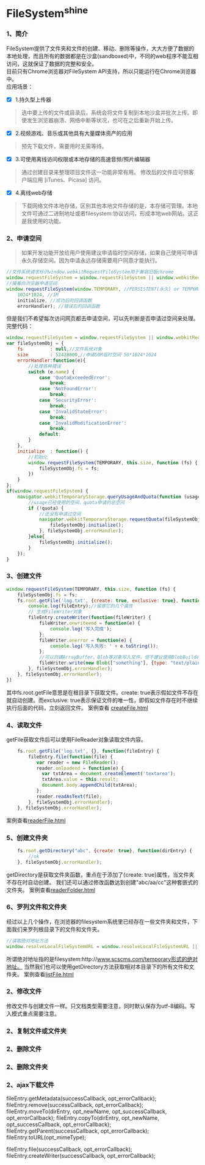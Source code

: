 # FileSystem<sup>shine</sup>
### 1、简介
FileSystem提供了文件夹和文件的创建、移动、删除等操作，大大方便了数据的本地处理，而且所有的数据都是在沙盒(sandboxed)中，不同的web程序不能互相访问，这就保证了数据的完整和安全。<br/>
目前只有Chrome浏览器对FileSystem API支持，所以只能运行在Chrome浏览器中。<br/>
应用场景：

- [x] 1.持久型上传器

>选中要上传的文件或目录后，系统会将文件复制到本地沙盒并批次上传。即使发生浏览器崩溃、网络中断等状况，也可在之后重新开始上传。

- [x] 2.视频游戏、音乐或其他具有大量媒体资产的应用

>预先下载文件，需要用时无需等待。

- [x] 3.可使用离线访问权限或本地存储的高速音频/照片编辑器

>通过创建目录来整理项目文件这一功能非常有用。
>修改后的文件应可供客户端应用 \[iTunes、Picasa] 访问。

- [x] 4.离线web存储<br/>
>下载网络文件本地存储，区别其他本地文件存储的是，本存储可管理。本地文件可通过二进制地址或者filesystem:协议访问，形成本地web网站。这正是我使用的功能。

### 2、申请空间
>如果开发功能开放给用户使用建议申请临时空间存储，如果自己使用可申请永久存储空间。因为申请永远存储需要用户同意才能执行。

```JavaScript
//文件系统请求标识window.webkitRequestFileSystem用于兼容旧版chrome
window.requestFileSystem = window.requestFileSystem || window.webkitRequestFileSystem;
//接着向浏览器申请空间
window.requestFileSystem(window.TEMPORARY, //PERSISTENT(永久) or TEMPORARY(临时)
    1024*1024, //1M
    initialize, //成功后的回调函数
    errorHandler); //错误后的回调函数
```
但是我们不希望每次访问网页都去申请空间，可以先判断是否申请过空间来处理。完整代码：
```JavaScript
window.requestFileSystem = window.requestFileSystem || window.webkitRequestFileSystem;
var fileSystemObj = {
    fs          : null,//文件系统对象
    size        : 52428800,//申请50M临时空间 50*1024*1024
    errorHandler:function(e){
        //处理各种错误
        switch (e.name) {
            case 'QuotaExceededError':
                break;
            case 'NotFoundError':
                break;
            case 'SecurityError':
                break;
            case 'InvalidStateError':
                break;
            case 'InvalidModificationError':
                break;
            default:
        }
    },
    initialize  : function() {
        //初始化
        window.requestFileSystem(TEMPORARY, this.size, function (fs) {
            fileSystemObj.fs = fs;
        })
    }
};
if(window.requestFileSystem) {
    navigator.webkitTemporaryStorage.queryUsageAndQuota(function (usage, quota) {
        //usage已经使用的空间，quota申请的总空间
        if (!quota) {
            //还没有申请过空间
            navigator.webkitTemporaryStorage.requestQuota(fileSystemObj.size, function (grantedBytes) {
                fileSystemObj.initialize();
            }, fileSystemObj.errorHandler);
        }else{
            fileSystemObj.initialize();
        }
    });
}
```
### 3、创建文件
```JavaScript
window.requestFileSystem(TEMPORARY, this.size, function (fs) {
    fileSystemObj.fs = fs;
    fs.root.getFile('log.txt', {create: true, exclusive: true}, function(fileEntry) {
        console.log(fileEntry);//留意它的几个属性
        // 生成FileWriter对象
        fileEntry.createWriter(function(fileWriter) {
            fileWriter.onwriteend = function(e) {
                console.log('写入完成');
            };
            fileWriter.onerror = function(e) {
                console.log('写入失败: ' + e.toString());
            };
            //可以创建ArrayBuffer、Blob等对象写入文件，但不建议使用BlobBuilder弃用方法
            fileWriter.write(new Blob(["something"], {type: "text/plain"}));
        }, fileSystemObj.errorHandler);
    }, fileSystemObj.errorHandler);
})
```
其中fs.root.getFile意思是在根目录下获取文件。create: true表示假如文件不存在就自动创建。而exclusive: true表示保证文件的唯一性，即假如文件存在时不继续执行后面的代码，立刻返回文件。
案例查看 [createFile.html](https://rawgit.com/scscms/FileSystem/master/createFile.html)
### 4、读取文件
getFile获取文件后可以使用FileReader对象读取文件内容。
```JavaScript
    fs.root.getFile('log.txt', {}, function(fileEntry) {
        fileEntry.file(function(file) {
           var reader = new FileReader();    
           reader.onloadend = function(e) {
             var txtArea = document.createElement('textarea');
             txtArea.value = this.result;
             document.body.appendChild(txtArea);
           }; 
           reader.readAsText(file);
        }, fileSystemObj.errorHandler);    
    }, fileSystemObj.errorHandler);
```
案例查看[readerFile.html](https://rawgit.com/scscms/FileSystem/master/readerFile.html)
### 5、创建文件夹
```JavaScript
    fs.root.getDirectory("abc", {create: true}, function(dirEntry) {
        //ok
    }, fileSystemObj.errorHandler);
```
getDirectory是获取文件夹函数，重点在于添加了{create: true}属性，当文件夹不存在时自动创建。
我们还可以通过修改函数达到创建"abc/aa/cc"这种套嵌式的文件夹。
案例查看[readerFolder.html](https://rawgit.com/scscms/FileSystem/master/readerFolder.html)
### 6、罗列文件和文件夹
经过以上几个操作，在浏览器的filesystem系统里已经存在一些文件夹和文件，下面我们来罗列根目录下的文件和文件夹。
```JavaScript
//读取绝对地址方法
window.resolveLocalFileSystemURL = window.resolveLocalFileSystemURL || window.webkitResolveLocalFileSystemURL;
```
所谓绝对地址指的是filesystem:http:\/\/www.scscms.com/temporary形式的绝对地址。
当然我们也可以使用getDirectory方法获取相对本目录下的所有文件和文件夹。
案例查看[listFile.html](https://rawgit.com/scscms/FileSystem/master/listFile.html)
### 2、修改文件
修改文件与创建文件一样。只文档类型需要注意，同时默认保存为utf-8编码。写入模式重点需要注意。
### 2、复制文件或文件夹
### 2、删除文件
### 2、删除文件夹
### 2、ajax下载文件

fileEntry.getMetadata(successCallback, opt_errorCallback);
fileEntry.remove(successCallback, opt_errorCallback);
fileEntry.moveTo(dirEntry, opt_newName, opt_successCallback, opt_errorCallback);
fileEntry.copyTo(dirEntry, opt_newName, opt_successCallback, opt_errorCallback);
fileEntry.getParent(successCallback, opt_errorCallback);
fileEntry.toURL(opt_mimeType);

fileEntry.file(successCallback, opt_errorCallback);
fileEntry.createWriter(successCallback, opt_errorCallback);